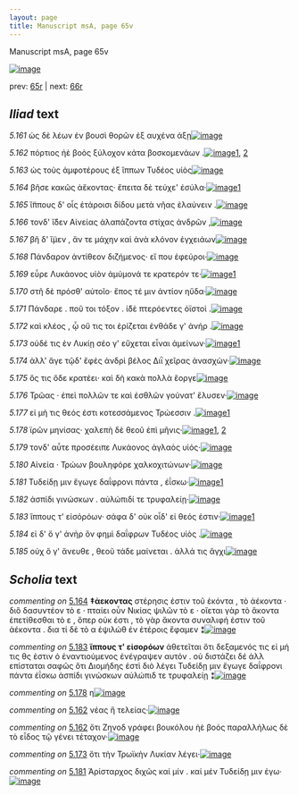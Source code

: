 ```yaml
---
layout: page
title: Manuscript msA, page 65v
---
```


Manuscript msA, page 65v

[![image](http://www.homermultitext.org/iipsrv?OBJ=IIP,1.0&FIF=/project/homer/pyramidal/deepzoom/hmt/vaimg/2017a/VA065VN_0567.tif&WID=100&CVT=JPEG)](http://www.homermultitext.org/ict2/?urn=urn:cite2:hmt:vaimg.2017a:VA065VN_0567)

prev:  [65r](../65r) | next:  [66r](../66r)

## *Iliad* text

*5.161* <a id="5.161"/> ὡς δὲ λέων ἐν βουσὶ θορῶν ἐξ αυχένα άξῃ[![image](http://www.homermultitext.org/iipsrv?OBJ=IIP,1.0&FIF=/project/homer/pyramidal/deepzoom/hmt/vaimg/2017a/VA065VN_0567.tif&RGN=0.47,0.2254,0.394,0.0308&WID=1000&CVT=JPEG)](http://www.homermultitext.org/ict2/?urn=urn:cite2:hmt:vaimg.2017a:VA065VN_0567@0.47,0.2254,0.394,0.0308)

*5.162* <a id="5.162"/> πόρτιος ἠὲ βοὸς ξύλοχον κάτα βοσκομενάων .[![image](http://www.homermultitext.org/iipsrv?OBJ=IIP,1.0&FIF=/project/homer/pyramidal/deepzoom/hmt/vaimg/2017a/VA065VN_0567.tif&RGN=0.474,0.2457,0.412,0.0338&WID=1000&CVT=JPEG)](http://www.homermultitext.org/ict2/?urn=urn:cite2:hmt:vaimg.2017a:VA065VN_0567@0.474,0.2457,0.412,0.0338)[1](#msAim_5.6051), [2](#msAil_5.6056)

*5.163* <a id="5.163"/> ὡς τοὺς ἀμφοτέρους ἐξ ἵππων Τυδέος υἱὸς[![image](http://www.homermultitext.org/iipsrv?OBJ=IIP,1.0&FIF=/project/homer/pyramidal/deepzoom/hmt/vaimg/2017a/VA065VN_0567.tif&RGN=0.473,0.2652,0.387,0.0316&WID=1000&CVT=JPEG)](http://www.homermultitext.org/ict2/?urn=urn:cite2:hmt:vaimg.2017a:VA065VN_0567@0.473,0.2652,0.387,0.0316)

*5.164* <a id="5.164"/> βῆσε κακῶς ἀἕκοντας· ἔπειτα δὲ τεύχε' ἐσύλα·[![image](http://www.homermultitext.org/iipsrv?OBJ=IIP,1.0&FIF=/project/homer/pyramidal/deepzoom/hmt/vaimg/2017a/VA065VN_0567.tif&RGN=0.473,0.2847,0.419,0.0301&WID=1000&CVT=JPEG)](http://www.homermultitext.org/ict2/?urn=urn:cite2:hmt:vaimg.2017a:VA065VN_0567@0.473,0.2847,0.419,0.0301)[1](#msA_5.1050)

*5.165* <a id="5.165"/> ἵ̈ππους δ' οἷς ἑτάροισι δίδου μετὰ νῆας ἐλαύνειν .[![image](http://www.homermultitext.org/iipsrv?OBJ=IIP,1.0&FIF=/project/homer/pyramidal/deepzoom/hmt/vaimg/2017a/VA065VN_0567.tif&RGN=0.473,0.305,0.414,0.0323&WID=1000&CVT=JPEG)](http://www.homermultitext.org/ict2/?urn=urn:cite2:hmt:vaimg.2017a:VA065VN_0567@0.473,0.305,0.414,0.0323)

*5.166* <a id="5.166"/> τονδ' ἴ̈δεν Αἰνείας 					ἀλαπάζοντα στίχας ἀνδρῶν ,[![image](http://www.homermultitext.org/iipsrv?OBJ=IIP,1.0&FIF=/project/homer/pyramidal/deepzoom/hmt/vaimg/2017a/VA065VN_0567.tif&RGN=0.473,0.3231,0.422,0.0331&WID=1000&CVT=JPEG)](http://www.homermultitext.org/ict2/?urn=urn:cite2:hmt:vaimg.2017a:VA065VN_0567@0.473,0.3231,0.422,0.0331)

*5.167* <a id="5.167"/> βῆ δ' ἴ̈μεν , ἄν τε μάχην καὶ ἀνὰ κλόνον ἐγχειάων[![image](http://www.homermultitext.org/iipsrv?OBJ=IIP,1.0&FIF=/project/homer/pyramidal/deepzoom/hmt/vaimg/2017a/VA065VN_0567.tif&RGN=0.475,0.3403,0.411,0.0323&WID=1000&CVT=JPEG)](http://www.homermultitext.org/ict2/?urn=urn:cite2:hmt:vaimg.2017a:VA065VN_0567@0.475,0.3403,0.411,0.0323)

*5.168* <a id="5.168"/> Πάνδαρον ἀντίθεον 					διζήμενος· εἴ που ἐφεύροι·[![image](http://www.homermultitext.org/iipsrv?OBJ=IIP,1.0&FIF=/project/homer/pyramidal/deepzoom/hmt/vaimg/2017a/VA065VN_0567.tif&RGN=0.474,0.3614,0.424,0.0323&WID=1000&CVT=JPEG)](http://www.homermultitext.org/ict2/?urn=urn:cite2:hmt:vaimg.2017a:VA065VN_0567@0.474,0.3614,0.424,0.0323)

*5.169* <a id="5.169"/> εὗρε Λυκάονος υἱὸν 					ἀμύμονά τε κρατερόν τε·[![image](http://www.homermultitext.org/iipsrv?OBJ=IIP,1.0&FIF=/project/homer/pyramidal/deepzoom/hmt/vaimg/2017a/VA065VN_0567.tif&RGN=0.476,0.3809,0.405,0.0316&WID=1000&CVT=JPEG)](http://www.homermultitext.org/ict2/?urn=urn:cite2:hmt:vaimg.2017a:VA065VN_0567@0.476,0.3809,0.405,0.0316)[1](#msAim_5.6052)

*5.170* <a id="5.170"/> στῆ δὲ πρόσθ' αὐτοῖο· ἔπος τέ μιν ἀντίον ηὔδα·[![image](http://www.homermultitext.org/iipsrv?OBJ=IIP,1.0&FIF=/project/homer/pyramidal/deepzoom/hmt/vaimg/2017a/VA065VN_0567.tif&RGN=0.474,0.3974,0.393,0.0316&WID=1000&CVT=JPEG)](http://www.homermultitext.org/ict2/?urn=urn:cite2:hmt:vaimg.2017a:VA065VN_0567@0.474,0.3974,0.393,0.0316)

*5.171* <a id="5.171"/> Πάνδαρε . ποῦ τοι 					τόξον . ἰ̈δὲ πτερόεντες ὀϊστοὶ .[![image](http://www.homermultitext.org/iipsrv?OBJ=IIP,1.0&FIF=/project/homer/pyramidal/deepzoom/hmt/vaimg/2017a/VA065VN_0567.tif&RGN=0.467,0.4147,0.413,0.0361&WID=1000&CVT=JPEG)](http://www.homermultitext.org/ict2/?urn=urn:cite2:hmt:vaimg.2017a:VA065VN_0567@0.467,0.4147,0.413,0.0361)

*5.172* <a id="5.172"/> καὶ κλέος , ᾧ οὔ τις τοι ἐρίζεται ἐνθάδε γ' ἀνήρ .[![image](http://www.homermultitext.org/iipsrv?OBJ=IIP,1.0&FIF=/project/homer/pyramidal/deepzoom/hmt/vaimg/2017a/VA065VN_0567.tif&RGN=0.476,0.4343,0.414,0.0353&WID=1000&CVT=JPEG)](http://www.homermultitext.org/ict2/?urn=urn:cite2:hmt:vaimg.2017a:VA065VN_0567@0.476,0.4343,0.414,0.0353)

*5.173* <a id="5.173"/> οὐδέ τις ἐν Λυκίῃ 					σέο γ' εὔχεται εἶναι ἀμείνων·[![image](http://www.homermultitext.org/iipsrv?OBJ=IIP,1.0&FIF=/project/homer/pyramidal/deepzoom/hmt/vaimg/2017a/VA065VN_0567.tif&RGN=0.474,0.4553,0.417,0.0323&WID=1000&CVT=JPEG)](http://www.homermultitext.org/ict2/?urn=urn:cite2:hmt:vaimg.2017a:VA065VN_0567@0.474,0.4553,0.417,0.0323)[1](#msAim_5.6053)

*5.174* <a id="5.174"/> ἀλλ' ἄγε τῷδ' ἔφἑς ἀνδρὶ βέλος Διῒ χεῖρας ἀνασχὼν·[![image](http://www.homermultitext.org/iipsrv?OBJ=IIP,1.0&FIF=/project/homer/pyramidal/deepzoom/hmt/vaimg/2017a/VA065VN_0567.tif&RGN=0.474,0.4703,0.431,0.0383&WID=1000&CVT=JPEG)](http://www.homermultitext.org/ict2/?urn=urn:cite2:hmt:vaimg.2017a:VA065VN_0567@0.474,0.4703,0.431,0.0383)

*5.175* <a id="5.175"/> ὅς τις ὅδε κρατέει· καὶ δὴ κακὰ πολλὰ ἔοργε[![image](http://www.homermultitext.org/iipsrv?OBJ=IIP,1.0&FIF=/project/homer/pyramidal/deepzoom/hmt/vaimg/2017a/VA065VN_0567.tif&RGN=0.473,0.4914,0.419,0.0323&WID=1000&CVT=JPEG)](http://www.homermultitext.org/ict2/?urn=urn:cite2:hmt:vaimg.2017a:VA065VN_0567@0.473,0.4914,0.419,0.0323)

*5.176* <a id="5.176"/> Τρῶας · ἐπεὶ πολλῶν 					τε καὶ ἐσθλῶν γούνατ' ἔλυσεν·[![image](http://www.homermultitext.org/iipsrv?OBJ=IIP,1.0&FIF=/project/homer/pyramidal/deepzoom/hmt/vaimg/2017a/VA065VN_0567.tif&RGN=0.47,0.5071,0.438,0.0383&WID=1000&CVT=JPEG)](http://www.homermultitext.org/ict2/?urn=urn:cite2:hmt:vaimg.2017a:VA065VN_0567@0.47,0.5071,0.438,0.0383)

*5.177* <a id="5.177"/> εἰ μή τις θεός ἐστι κοτεσσάμενος Τρώεσσιν .[![image](http://www.homermultitext.org/iipsrv?OBJ=IIP,1.0&FIF=/project/homer/pyramidal/deepzoom/hmt/vaimg/2017a/VA065VN_0567.tif&RGN=0.476,0.5289,0.399,0.0361&WID=1000&CVT=JPEG)](http://www.homermultitext.org/ict2/?urn=urn:cite2:hmt:vaimg.2017a:VA065VN_0567@0.476,0.5289,0.399,0.0361)[1](#msA_5.1051)

*5.178* <a id="5.178"/> ϊρῶν μηνίσας· χαλεπὴ δὲ θεοῦ ἐπὶ μῆνις·[![image](http://www.homermultitext.org/iipsrv?OBJ=IIP,1.0&FIF=/project/homer/pyramidal/deepzoom/hmt/vaimg/2017a/VA065VN_0567.tif&RGN=0.473,0.5477,0.405,0.0353&WID=1000&CVT=JPEG)](http://www.homermultitext.org/ict2/?urn=urn:cite2:hmt:vaimg.2017a:VA065VN_0567@0.473,0.5477,0.405,0.0353)[1](#msAext_5.6055), [2](#msA_5.1052)

*5.179* <a id="5.179"/> τονδ' αὖτε προσέειπε Λυκάονος ἀγλαὸς υἱός·[![image](http://www.homermultitext.org/iipsrv?OBJ=IIP,1.0&FIF=/project/homer/pyramidal/deepzoom/hmt/vaimg/2017a/VA065VN_0567.tif&RGN=0.474,0.5597,0.435,0.0428&WID=1000&CVT=JPEG)](http://www.homermultitext.org/ict2/?urn=urn:cite2:hmt:vaimg.2017a:VA065VN_0567@0.474,0.5597,0.435,0.0428)

*5.180* <a id="5.180"/> Αἰνεία · Τρώων βουληφόρε 					χαλκοχιτώνων·[![image](http://www.homermultitext.org/iipsrv?OBJ=IIP,1.0&FIF=/project/homer/pyramidal/deepzoom/hmt/vaimg/2017a/VA065VN_0567.tif&RGN=0.475,0.5853,0.415,0.0368&WID=1000&CVT=JPEG)](http://www.homermultitext.org/ict2/?urn=urn:cite2:hmt:vaimg.2017a:VA065VN_0567@0.475,0.5853,0.415,0.0368)

*5.181* <a id="5.181"/> Τυδείδῃ μιν ἔγωγε 					δαΐφρονι πάντα , ἐΐσκω·[![image](http://www.homermultitext.org/iipsrv?OBJ=IIP,1.0&FIF=/project/homer/pyramidal/deepzoom/hmt/vaimg/2017a/VA065VN_0567.tif&RGN=0.478,0.6041,0.414,0.0361&WID=1000&CVT=JPEG)](http://www.homermultitext.org/ict2/?urn=urn:cite2:hmt:vaimg.2017a:VA065VN_0567@0.478,0.6041,0.414,0.0361)[1](#msAim_5.6054)

*5.182* <a id="5.182"/> ἀσπίδι γινώσκων . αὐλώπιδί τε τρυφαλείῃ·[![image](http://www.homermultitext.org/iipsrv?OBJ=IIP,1.0&FIF=/project/homer/pyramidal/deepzoom/hmt/vaimg/2017a/VA065VN_0567.tif&RGN=0.48,0.6258,0.408,0.0323&WID=1000&CVT=JPEG)](http://www.homermultitext.org/ict2/?urn=urn:cite2:hmt:vaimg.2017a:VA065VN_0567@0.48,0.6258,0.408,0.0323)

*5.183* <a id="5.183"/> ἵππους τ' εἰσὁρόων· σάφα δ' οὐκ οἶδ' εἰ θεός ἐστιν·[![image](http://www.homermultitext.org/iipsrv?OBJ=IIP,1.0&FIF=/project/homer/pyramidal/deepzoom/hmt/vaimg/2017a/VA065VN_0567.tif&RGN=0.484,0.6439,0.414,0.0361&WID=1000&CVT=JPEG)](http://www.homermultitext.org/ict2/?urn=urn:cite2:hmt:vaimg.2017a:VA065VN_0567@0.484,0.6439,0.414,0.0361)[1](#msA_5.1053)

*5.184* <a id="5.184"/> εἰ δ' ὅ γ' ἀνὴρ ὃν φημὶ δαΐφρων Τυδέος υἱὸς .[![image](http://www.homermultitext.org/iipsrv?OBJ=IIP,1.0&FIF=/project/homer/pyramidal/deepzoom/hmt/vaimg/2017a/VA065VN_0567.tif&RGN=0.484,0.6604,0.405,0.0361&WID=1000&CVT=JPEG)](http://www.homermultitext.org/ict2/?urn=urn:cite2:hmt:vaimg.2017a:VA065VN_0567@0.484,0.6604,0.405,0.0361)

*5.185* <a id="5.185"/> οὐχ ὅ γ' ἄνευθε , θεοῦ τάδε μαίνεται . ἀλλά τις ἄγχι[![image](http://www.homermultitext.org/iipsrv?OBJ=IIP,1.0&FIF=/project/homer/pyramidal/deepzoom/hmt/vaimg/2017a/VA065VN_0567.tif&RGN=0.484,0.6799,0.415,0.0383&WID=1000&CVT=JPEG)](http://www.homermultitext.org/ict2/?urn=urn:cite2:hmt:vaimg.2017a:VA065VN_0567@0.484,0.6799,0.415,0.0383)

## *Scholia* text

*commenting on* [5.164](#5.164)  <a id="msA_5.1050"/> **‡ἀεκοντας** στέρησις ἐστιν τοῦ ἑκόντα , τὸ ἀέκοντα · διὃ δασυντέον τὸ ε · πταίει οὖν Νικίας ψιλῶν τὸ ε · οἴεται γὰρ τὸ ἄκοντα ἐπετίθεσθαι τὸ ε , ὅπερ οὐκ έστι , τὸ γὰρ ἄκοντα συναλιφή ἐστιν τοῦ ἁέκοντα . δια τί δὲ τὸ α ἐψιλώθ ἐν ἑτέροις ἔφαμεν ⁑[![image](http://www.homermultitext.org/iipsrv?OBJ=IIP,1.0&FIF=/project/homer/pyramidal/deepzoom/hmt/vaimg/2017a/VA065VN_0567.tif&RGN=0.22402358,0.12143845,0.62490789,0.04094053&WID=1000&CVT=JPEG)](http://www.homermultitext.org/ict2/?urn=urn:cite2:hmt:vaimg.2017a:VA065VN_0567@0.22402358,0.12143845,0.62490789,0.04094053)

*commenting on* [5.183](#5.183)  <a id="msA_5.1053"/> **ἵππους τ' εἰσορόων** ἀθετεῖται ὅτι δεξαμενός τις εἰ μή τις θς ἐστιν ὁ ἐναντιούμενος ἐνέγραψεν αυτόν . οὐ διστάζει δέ ἀλλ επίσταται σαφῶς ὅτι Διομήδης ἐστὶ διὸ λέγει Τυδείδῃ μιν ἔγωγε δαΐφρονι πάντα ἐΐσκω ἀσπίδι γινώσκων αὐλώπιδ τε τρυφαλείῃ ⁑[![image](http://www.homermultitext.org/iipsrv?OBJ=IIP,1.0&FIF=/project/homer/pyramidal/deepzoom/hmt/vaimg/2017a/VA065VN_0567.tif&RGN=0.22955048,0.70235131,0.56190125,0.06196404&WID=1000&CVT=JPEG)](http://www.homermultitext.org/ict2/?urn=urn:cite2:hmt:vaimg.2017a:VA065VN_0567@0.22955048,0.70235131,0.56190125,0.06196404)

*commenting on* [5.178](#5.178)  <a id="msAext_5.6055.comment"/> η[![image](http://www.homermultitext.org/iipsrv?OBJ=IIP,1.0&FIF=/project/homer/pyramidal/deepzoom/hmt/vaimg/2017a/VA065VN_0567.tif&RGN=0.11606485,0.58091286,0.00700074,0.00774550&WID=1000&CVT=JPEG)](http://www.homermultitext.org/ict2/?urn=urn:cite2:hmt:vaimg.2017a:VA065VN_0567@0.11606485,0.58091286,0.00700074,0.00774550)

*commenting on* [5.162](#5.162)  <a id="msAil_5.6056.comment"/> νέας ἣ τελείας·[![image](http://www.homermultitext.org/iipsrv?OBJ=IIP,1.0&FIF=/project/homer/pyramidal/deepzoom/hmt/vaimg/2017a/VA065VN_0567.tif&RGN=0.48268239,0.24979253,0.06300663,0.01051176&WID=1000&CVT=JPEG)](http://www.homermultitext.org/ict2/?urn=urn:cite2:hmt:vaimg.2017a:VA065VN_0567@0.48268239,0.24979253,0.06300663,0.01051176)

*commenting on* [5.162](#5.162)  <a id="msAim_5.6051.comment"/> ὅτι Ζηνοδ γράφει βουκόλου ἠὲ βοός παραλλήλως δὲ τὸ εἶδος τῷ γένει τέταχον·[![image](http://www.homermultitext.org/iipsrv?OBJ=IIP,1.0&FIF=/project/homer/pyramidal/deepzoom/hmt/vaimg/2017a/VA065VN_0567.tif&RGN=0.37840825,0.25449516,0.07221813,0.03762102&WID=1000&CVT=JPEG)](http://www.homermultitext.org/ict2/?urn=urn:cite2:hmt:vaimg.2017a:VA065VN_0567@0.37840825,0.25449516,0.07221813,0.03762102)

*commenting on* [5.173](#5.173)  <a id="msAim_5.6053.comment"/> ὅτι τὴν Τρωϊκὴν Λυκίαν λέγει·[![image](http://www.homermultitext.org/iipsrv?OBJ=IIP,1.0&FIF=/project/homer/pyramidal/deepzoom/hmt/vaimg/2017a/VA065VN_0567.tif&RGN=0.41525424,0.46970954,0.06190125,0.01908714&WID=1000&CVT=JPEG)](http://www.homermultitext.org/ict2/?urn=urn:cite2:hmt:vaimg.2017a:VA065VN_0567@0.41525424,0.46970954,0.06190125,0.01908714)

*commenting on* [5.181](#5.181)  <a id="msAim_5.6054.comment"/> Ἀρίσταρχος διχῶς καί μίν . καί μέν Τυδείδῃ μιν ἐγω·[![image](http://www.homermultitext.org/iipsrv?OBJ=IIP,1.0&FIF=/project/homer/pyramidal/deepzoom/hmt/vaimg/2017a/VA065VN_0567.tif&RGN=0.42078113,0.62130014,0.06374355,0.02821577&WID=1000&CVT=JPEG)](http://www.homermultitext.org/ict2/?urn=urn:cite2:hmt:vaimg.2017a:VA065VN_0567@0.42078113,0.62130014,0.06374355,0.02821577)